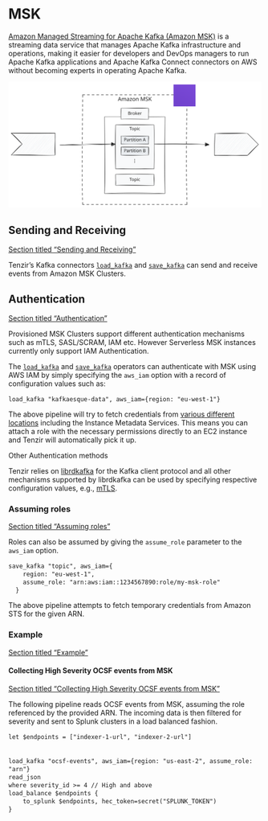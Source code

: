 # MSK

[Amazon Managed Streaming for Apache Kafka (Amazon MSK)](https://aws.amazon.com/msk/) is a streaming data service that manages Apache Kafka infrastructure and operations, making it easier for developers and DevOps managers to run Apache Kafka applications and Apache Kafka Connect connectors on AWS without becoming experts in operating Apache Kafka.

![Amazon MSK](/_astro/msk.BWTbNq0e_19DKCs.svg)

## Sending and Receiving

[Section titled “Sending and Receiving”](#sending-and-receiving)

Tenzir’s Kafka connectors [`load_kafka`](/reference/operators/load_kafka) and [`save_kafka`](/reference/operators/save_kafka) can send and receive events from Amazon MSK Clusters.

## Authentication

[Section titled “Authentication”](#authentication)

Provisioned MSK Clusters support different authentication mechanisms such as mTLS, SASL/SCRAM, IAM etc. However Serverless MSK instances currently only support IAM Authentication.

The [`load_kafka`](/reference/operators/load_kafka) and [`save_kafka`](/reference/operators/save_kafka) operators can authenticate with MSK using AWS IAM by simply specifying the `aws_iam` option with a record of configuration values such as:

```tql
load_kafka "kafkaesque-data", aws_iam={region: "eu-west-1"}
```

The above pipeline will try to fetch credentials from [various different locations](/reference/operators/load_kafka#aws_iam--record-optional) including the Instance Metadata Services. This means you can attach a role with the necessary permissions directly to an EC2 instance and Tenzir will automatically pick it up.

Other Authentication methods

Tenzir relies on [librdkafka](https://github.com/confluentinc/librdkafka) for the Kafka client protocol and all other mechanisms supported by librdkafka can be used by specifying respective configuration values, e.g., [mTLS](https://github.com/confluentinc/librdkafka/wiki/Using-SSL-with-librdkafka).

### Assuming roles

[Section titled “Assuming roles”](#assuming-roles)

Roles can also be assumed by giving the `assume_role` parameter to the `aws_iam` option.

```tql
save_kafka "topic", aws_iam={
    region: "eu-west-1",
    assume_role: "arn:aws:iam::1234567890:role/my-msk-role"
  }
```

The above pipeline attempts to fetch temporary credentials from Amazon STS for the given ARN.

### Example

[Section titled “Example”](#example)

#### Collecting High Severity OCSF events from MSK

[Section titled “Collecting High Severity OCSF events from MSK”](#collecting-high-severity-ocsf-events-from-msk)

The following pipeline reads OCSF events from MSK, assuming the role referenced by the provided ARN. The incoming data is then filtered for severity and sent to Splunk clusters in a load balanced fashion.

```tql
let $endpoints = ["indexer-1-url", "indexer-2-url"]


load_kafka "ocsf-events", aws_iam={region: "us-east-2", assume_role: "arn"}
read_json
where severity_id >= 4 // High and above
load_balance $endpoints {
    to_splunk $endpoints, hec_token=secret("SPLUNK_TOKEN")
}
```